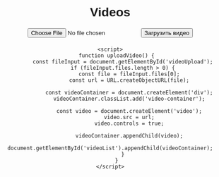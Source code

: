 <!DOCTYPE html>
<html lang="ru">
<head>
    <meta charset="UTF-8">
    <meta name="viewport" content="width=device-width, initial-scale=1.0">
    <title>Videos</title>
    <style>
        body { font-family: Arial, sans-serif; text-align: center; }
        .video-container { max-width: 600px; margin: 20px auto; }
        video { width: 100%; border-radius: 10px; }
        .upload { margin: 20px; }
    </style>
</head>
<body>
    <h1>Videos</h1>
    <div class="upload">
        <input type="file" id="videoUpload" accept="video/*">
        <button onclick="uploadVideo()">Загрузить видео</button>
    </div>
    <div id="videoList"></div>

    <script>
        function uploadVideo() {
            const fileInput = document.getElementById('videoUpload');
            if (fileInput.files.length > 0) {
                const file = fileInput.files[0];
                const url = URL.createObjectURL(file);
                
                const videoContainer = document.createElement('div');
                videoContainer.classList.add('video-container');
                
                const video = document.createElement('video');
                video.src = url;
                video.controls = true;
                
                videoContainer.appendChild(video);
                document.getElementById('videoList').appendChild(videoContainer);
            }
        }
    </script>
</body>
</html>
